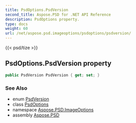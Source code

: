 ```yaml
---
title: PsdOptions.PsdVersion
second_title: Aspose.PSD for .NET API Reference
description: PsdOptions property. 
type: docs
weight: 60
url: /net/aspose.psd.imageoptions/psdoptions/psdversion/
---
```

{{< psd/tize >}}
## PsdOptions.PsdVersion property

```csharp
public PsdVersion PsdVersion { get; set; }
```

### See Also

* enum [PsdVersion](../../../aspose.psd.fileformats.psd/psdversion/)
* class [PsdOptions](../)
* namespace [Aspose.PSD.ImageOptions](../../psdoptions/)
* assembly [Aspose.PSD](../../../)


